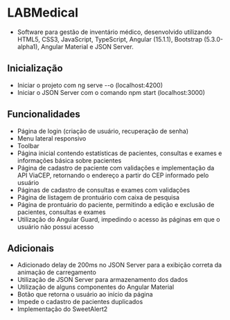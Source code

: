 # LABMedical

- Software para gestão de inventário médico, desenvolvido utilizando HTML5, CSS3, JavaScript, TypeScript, Angular (15.1.1), Bootstrap (5.3.0-alpha1), Angular Material e JSON Server.

## Inicialização

- Iniciar o projeto com ng serve --o (localhost:4200)
- Iniciar o JSON Server com o comando npm start (localhost:3000)

## Funcionalidades

- Página de login (criação de usuário, recuperação de senha)
- Menu lateral responsivo
- Toolbar
- Página inicial contendo estatísticas de pacientes, consultas e exames e informações básica sobre pacientes
- Página de cadastro de paciente com validações e implementação da API ViaCEP, retornando o endereço a partir do CEP informado pelo usuário
- Páginas de cadastro de consultas e exames com validações
- Página de listagem de prontuário com caixa de pesquisa
- Página de prontuário do paciente, permitindo a edição e exclusão de pacientes, consultas e exames
- Utilização do Angular Guard, impedindo o acesso às páginas em que o usuário não possui acesso

## Adicionais

- Adicionado delay de 200ms no JSON Server para a exibição correta da animação de carregamento
- Utilização de JSON Server para armazenamento dos dados
- Utilização de alguns componentes do Angular Material
- Botão que retorna o usuário ao início da página
- Impede o cadastro de pacientes duplicados
- Implementação do SweetAlert2
